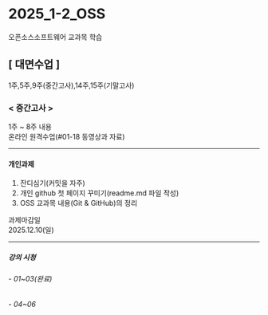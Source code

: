 # 2025_1-2_OSS
오픈소스소프트웨어 교과목 학습

## [ 대면수업 ]
1주,5주,9주(중간고사),14주,15주(기말고사)

### < 중간고사 >
 1주 ~ 8주 내용<br>
 온라인 원격수업(#01-18 동영상과 자료)
 ***

#### 개인과제
1. 잔디심기(커밋을 자주)
2. 개인 github 첫 페이지 꾸미기(readme.md 파일 작성)
3. OSS 교과목 내용(Git & GitHub)의 정리<br>

과제마감일<br>
2025.12.10(일)
***

##### 강의 시청
###### - 01~03(완료)
###### - 04~06


